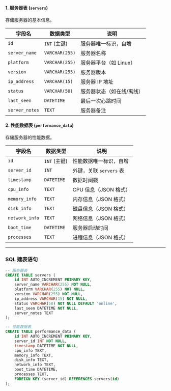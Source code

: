 #### 1. **服务器表 (`servers`)**  
存储服务器的基本信息。

| 字段名         | 数据类型       | 说明                     |
|----------------|----------------|--------------------------|
| `id`           | `INT` (主键)   | 服务器唯一标识，自增     |
| `server_name`  | `VARCHAR(255)` | 服务器名称               |
| `platform`     | `VARCHAR(255)` | 服务器平台（如 Linux）   |
| `version`      | `VARCHAR(255)` | 服务器版本               |
| `ip_address`   | `VARCHAR(15)`  | 服务器 IP 地址           |
| `status`       | `VARCHAR(50)`  | 服务器状态（如在线/离线）|
| `last_seen`    | `DATETIME`     | 最后一次心跳时间         |
| `server_notes` | `TEXT`         | 服务器备注               |

#### 2. **性能数据表 (`performance_data`)**  
存储服务器的性能数据。

| 字段名         | 数据类型       | 说明                     |
|----------------|----------------|--------------------------|
| `id`           | `INT` (主键)   | 性能数据唯一标识，自增   |
| `server_id`    | `INT`          | 外键，关联 `servers` 表  |
| `timestamp`    | `DATETIME`     | 数据时间戳               |
| `cpu_info`     | `TEXT`         | CPU 信息（JSON 格式）    |
| `memory_info`  | `TEXT`         | 内存信息（JSON 格式）    |
| `disk_info`    | `TEXT`         | 磁盘信息（JSON 格式）    |
| `network_info` | `TEXT`         | 网络信息（JSON 格式）    |
| `boot_time`    | `DATETIME`     | 服务器启动时间           |
| `processes`    | `TEXT`         | 进程信息（JSON 格式）    |

---

### **SQL 建表语句**

```sql
-- 服务器表
CREATE TABLE servers (
    id INT AUTO_INCREMENT PRIMARY KEY,
    server_name VARCHAR(255) NOT NULL,
    platform VARCHAR(255) NOT NULL,
    version VARCHAR(255) NOT NULL,
    ip_address VARCHAR(15) NOT NULL,
    status VARCHAR(50) NOT NULL DEFAULT 'online',
    last_seen DATETIME NOT NULL,
    server_notes TEXT
);

-- 性能数据表
CREATE TABLE performance_data (
    id INT AUTO_INCREMENT PRIMARY KEY,
    server_id INT NOT NULL,
    timestamp DATETIME NOT NULL,
    cpu_info TEXT,
    memory_info TEXT,
    disk_info TEXT,
    network_info TEXT,
    boot_time DATETIME,
    processes TEXT,
    FOREIGN KEY (server_id) REFERENCES servers(id)
);
```
